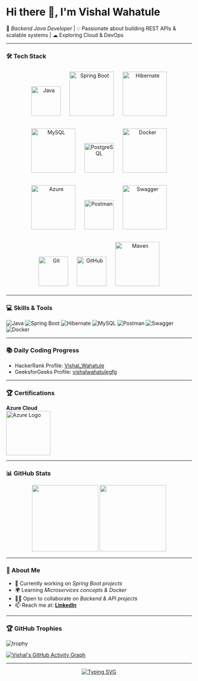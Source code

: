 # Hi there 👋, I'm Vishal Wahatule  

🚀 *Backend Java Developer* | 💡 Passionate about building REST APIs & scalable systems | ☁ Exploring Cloud & DevOps  

---

### 🛠 Tech Stack  

<p align="center">
  <!-- Java -->
  <img src="https://upload.wikimedia.org/wikipedia/en/3/30/Java_programming_language_logo.svg" alt="Java" width="80" style="margin:10px;"/>
  
  <!-- Spring Boot -->
  <img src="https://upload.wikimedia.org/wikipedia/commons/4/44/Spring_Framework_Logo_2018.svg" alt="Spring Boot" width="120" style="margin:10px;"/>
  
  <!-- Hibernate -->
  <img src="https://upload.wikimedia.org/wikipedia/commons/2/22/Hibernate_logo_a.png" alt="Hibernate" width="120" style="margin:10px;"/>
</p>

<p align="center">
  <!-- MySQL -->
  <img src="https://upload.wikimedia.org/wikipedia/en/d/dd/MySQL_logo.svg" alt="MySQL" width="120" style="margin:10px;"/>
  
  <!-- PostgreSQL -->
  <img src="https://upload.wikimedia.org/wikipedia/commons/2/29/Postgresql_elephant.svg" alt="PostgreSQL" width="80" style="margin:10px;"/>
  
  <!-- Docker -->
  <img src="https://www.docker.com/wp-content/uploads/2022/03/vertical-logo-monochromatic.png" alt="Docker" width="120" style="margin:10px;"/>
</p>

<p align="center">
  <!-- Azure -->
  <img src="https://upload.wikimedia.org/wikipedia/commons/a/a8/Microsoft_Azure_Logo.svg" alt="Azure" width="120" style="margin:10px;"/>
  
  <!-- Postman -->
  <img src="https://voyager.postman.com/logo/postman-logo-icon-orange.svg" alt="Postman" width="80" style="margin:10px;"/>
  
  <!-- Swagger -->
  <img src="https://static1.smartbear.co/swagger/media/assets/images/swagger_logo.svg" alt="Swagger" width="120" style="margin:10px;"/>
</p>

<p align="center">
  <!-- Git -->
  <img src="https://git-scm.com/images/logos/downloads/Git-Icon-1788C.png" alt="Git" width="80" style="margin:10px;"/>
  
  <!-- GitHub -->
  <img src="https://github.githubassets.com/images/modules/logos_page/GitHub-Mark.png" alt="GitHub" width="80" style="margin:10px;"/>
  
  <!-- Maven -->
  <img src="https://maven.apache.org/images/maven-logo-black-on-white.png" alt="Maven" width="120" style="margin:10px;"/>
</p>


---

### 💻 Skills & Tools
![Java](https://img.shields.io/badge/Java-ED8B00?style=for-the-badge&logo=openjdk&logoColor=white)
![Spring Boot](https://img.shields.io/badge/SpringBoot-6DB33F?style=for-the-badge&logo=springboot&logoColor=white)
![Hibernate](https://img.shields.io/badge/Hibernate-59666C?style=for-the-badge&logo=hibernate&logoColor=white)
![MySQL](https://img.shields.io/badge/MySQL-005C84?style=for-the-badge&logo=mysql&logoColor=white)
![Postman](https://img.shields.io/badge/Postman-FF6C37?style=for-the-badge&logo=postman&logoColor=white)
![Swagger](https://img.shields.io/badge/Swagger-85EA2D?style=for-the-badge&logo=swagger&logoColor=black)
![Docker](https://img.shields.io/badge/Docker-2496ED?style=for-the-badge&logo=docker&logoColor=white)

---

### 📚 Daily Coding Progress  

- HackerRank Profile: [Vishal_Wahatule](https://www.hackerrank.com/Vishal_Wahatule)  
- GeeksforGeeks Profile: [vishalwahatulegfg](https://auth.geeksforgeeks.org/user/vishalwahatulegfg)  

---

### 🏆 Certifications  

**Azure Cloud**  
<img src="https://upload.wikimedia.org/wikipedia/commons/a/a8/Microsoft_Azure_Logo.svg" alt="Azure Logo" width="120"/>

---

### 📊 GitHub Stats  
<p align="center">
  <img src="https://github-readme-stats.vercel.app/api?username=vishal-wahatule-git&show_icons=true&theme=tokyonight" height="180px"/>
  <img src="https://github-readme-streak-stats.herokuapp.com/?user=vishal-wahatule-git&theme=tokyonight" height="180px"/>
</p>  

---

### 🌱 About Me  
- 🔭 Currently working on *Spring Boot projects*  
- 🌍 Learning *Microservices concepts & Docker*  
- 🧑‍💻 Open to collaborate on *Backend & API projects*  
- 📫 Reach me at: **[LinkedIn](https://www.linkedin.com/)**  

---

### 🏆 GitHub Trophies
![trophy](https://github-profile-trophy.vercel.app/?username=vishal-wahatule-git&theme=algolia&margin-w=10&margin-h=10&no-frame=true&column=6)

[![Vishal's GitHub Activity Graph](https://github-readme-activity-graph.vercel.app/graph?username=vishal-wahatule-git&theme=tokyo-night&hide_border=true&area=true&height=250)](https://github.com/ashutosh00710/github-readme-activity-graph)

---

<p align="center">
  <a href="https://git.io/typing-svg">
    <img src="https://readme-typing-svg.demolab.com?font=Fira+Code&pause=1000&color=F75C7E&center=true&width=500&lines=Backend+Java+Developer;Spring+Boot+%7C+Hibernate+%7C+MySQL;API+Development+%26+Documentation;Always+Learning+New+Things!" alt="Typing SVG" />
  </a>
</p>  
